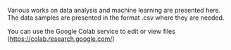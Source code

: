Various works on data analysis and machine learning are presented here. The data samples are presented in the format .csv where they are needed.

You can use the Google Colab service to edit or view files (https://colab.research.google.com/)

